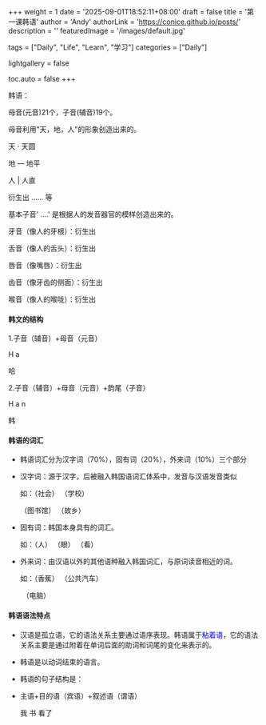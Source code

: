+++
weight = 1
date = '2025-09-01T18:52:11+08:00'
draft = false
title = '第一课韩语'
author = 'Andy'
authorLink = 'https://conice.github.io/posts/'
description = ''
featuredImage = '/images/default.jpg'

tags = ["Daily", "Life", "Learn", "学习"]
categories = ["Daily"]

lightgallery = false

toc.auto = false
+++

韩语：

母音(元音)21个，子音(辅音)19个。

母音利用"天，地，人"的形象创造出来的。

天   ·    天圆

地  —   地平

人   |    人直

衍生出 ......  等

基本子音' ....' 是根据人的发音器官的模样创造出来的。

牙音（像人的牙根）：衍生出

舌音（像人的舌头）：衍生出

唇音（像嘴唇）：衍生出

齿音（像牙齿的侧面）：衍生出

喉音（像人的喉咙）：衍生出

#### 韩文的结构

1.子音（辅音）+母音（元音）

H a        

哈

2.子音（辅音）+母音（元音）+韵尾（子音）

H a n		

韩

#### 韩语的词汇

* 韩语词汇分为汉字词（70%），固有词（20%），外来词（10%）三个部分

* 汉字词：源于汉字，后被融入韩国语词汇体系中，发音与汉语发音类似

  如：（社会）  （学校）

  （图书馆）	（故乡）

* 固有词：韩国本身具有的词汇。

  如：（人） （眼） （看）

* 外来词：由汉语以外的其他语种融入韩国词汇，与原词读音相近的词。

  如：（香蕉） （公共汽车）

  ​	（电脑）

#### 韩语语法特点

* 汉语是孤立语，它的语法关系主要通过语序表现。韩语属于<span style="color: blue">粘着语</span>，它的语法关系主要是通过附着在单词后面的助词和词尾的变化来表示的。

* 韩语是以动词结束的语言。

* 韩语的句子结构是：

* 主语+目的语（宾语）+叙述语（谓语）

  

  我           书             看了

